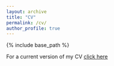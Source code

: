 ```yaml
---
layout: archive
title: "CV"
permalink: /cv/
author_profile: true
---
```


{% include base_path %}

For a current version of my CV [click here](https://myonshin.github.io/files/CV.pdf)
